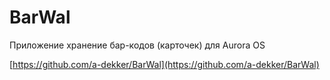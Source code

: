 BarWal
===================

Приложение хранение бар-кодов (карточек) для Aurora OS

[https://github.com/a-dekker/BarWal](https://github.com/a-dekker/BarWal)
